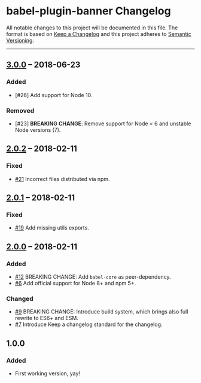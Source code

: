 # babel-plugin-banner Changelog

All notable changes to this project will be documented in this file.
The format is based on [Keep a Changelog](http://keepachangelog.com/)
and this project adheres to [Semantic Versioning](http://semver.org/).

---

## [3.0.0] – 2018-06-23
### Added
* [#26] Add support for Node 10.

### Removed
* [#23] **BREAKING CHANGE**: Remove support for Node < 6 and unstable Node versions (7).

## [2.0.2] – 2018-02-11
### Fixed
* [#21] Incorrect files distributed via npm.

## [2.0.1] – 2018-02-11
### Fixed
* [#19] Add missing utils exports.

## [2.0.0] – 2018-02-11
### Added
* [#12] BREAKING CHANGE: Add `babel-core` as peer-dependency.
* [#6] Add official support for Node 8+ and npm 5+.

### Changed
* [#9] BREAKING CHANGE: Introduce build system, which brings also full rewrite to ES6+ and ESM.
* [#7] Introduce Keep a changelog standard for the changelog.

## 1.0.0
### Added
* First working version, yay!

[#6]: https://github.com/Comandeer/babel-plugin-banner/issues/6
[#7]: https://github.com/Comandeer/babel-plugin-banner/issues/7
[#9]: https://github.com/Comandeer/babel-plugin-banner/issues/9
[#12]: https://github.com/Comandeer/babel-plugin-banner/issues/12
[#19]: https://github.com/Comandeer/babel-plugin-banner/issues/19
[#21]: https://github.com/Comandeer/babel-plugin-banner/issues/21

[3.0.0]: https://github.com/Comandeer/babel-plugin-banner/compare/v2.0.2...v3.0.0
[2.0.2]: https://github.com/Comandeer/babel-plugin-banner/compare/v2.0.1...v2.0.2
[2.0.1]: https://github.com/Comandeer/babel-plugin-banner/compare/v2.0.0...v2.0.1
[2.0.0]: https://github.com/Comandeer/babel-plugin-banner/compare/v1.0.0...v2.0.0

